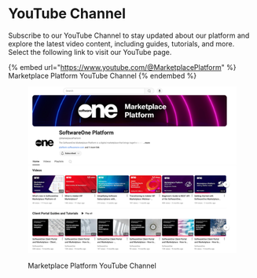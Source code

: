 # YouTube Channel

Subscribe to our YouTube Channel to stay updated about our platform and explore the latest video content, including guides, tutorials, and more. Select the following link to visit our YouTube page.

{% embed url="https://www.youtube.com/@MarketplacePlatform" %}
Marketplace Platform YouTube Channel
{% endembed %}

<div data-with-frame="true"><figure><img src="../.gitbook/assets/youtube_page.png" alt=""><figcaption><p>Marketplace Platform YouTube Channel</p></figcaption></figure></div>
